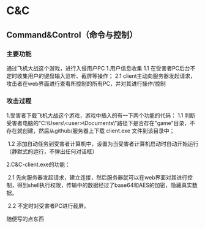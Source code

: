 # C&C

## Command&Control（命令与控制）

### 主要功能

通过飞机大战这个游戏，进行入侵用户PC
1.用户信息收集
	1.1 在受害者PC后台不定时收集用户的键盘输入监听、截屏等操作；
	2.1 client主动向服务器发起请求，攻击者在web界面进行查看所控制的所有PC，并对其进行操作/控制

 

### 攻击过程

1.受害者下载飞机大战这个游戏，游戏中插入的有一下两个功能的代码：
	1.1 判断受害者电脑的"C:\Users\\<user\>\Documents\\"路径下是否存在"game"目录，不存在就创建，然后从github/服务器上下载 client.exe 文件到该目录中；

​	1.2 添加自动任务到受害者计算机中，设置为当受害者计算机启动时自动开始运行（静默式的运行，不弹出任何对话框）

2.C&C-client.exe的功能：

​	2.1 先向服务器发起请求，建立连接，然后服务器就可以在web界面对其进行控制，得到shell执行权限，传输中的数据经过了base64和AES的加密，隐藏真实数据。 

​	2.2 不定时对受害者PC进行截屏。

  

  

  

  









  随便写的点东西
